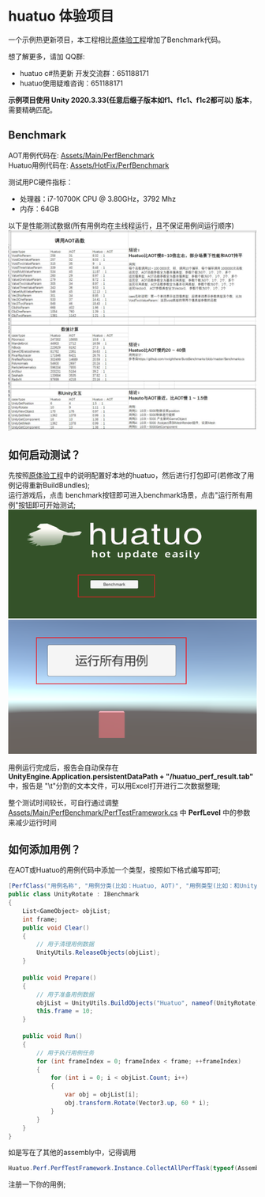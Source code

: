 # huatuo 体验项目

一个示例热更新项目，本工程相比[原体验工程](https://github.com/focus-creative-games/huatuo_trial)增加了Benchmark代码。</br>

想了解更多，请加 QQ群: 

- huatuo c#热更新 开发交流群：651188171
- huatuo使用疑难咨询：651188171


**示例项目使用 Unity 2020.3.33(任意后缀子版本如f1、f1c1、f1c2都可以) 版本**，需要精确匹配。

## Benchmark

AOT用例代码在: [Assets/Main/PerfBenchmark](Assets/Main/PerfBenchmark)</br>
Huatuo用例代码在: [Assets/HotFix/PerfBenchmark](Assets/HotFix/PerfBenchmark)</br>


测试用PC硬件指标：
- 处理器：i7-10700K CPU @ 3.80GHz，3792 Mhz
- 内存：64GB

以下是性能测试数据(所有用例均在主线程运行，且不保证用例间运行顺序)
![图片](Doc/benchmark.jpg)

## 如何启动测试？
先按照[原体验工程](https://github.com/focus-creative-games/huatuo_trial)中的说明配置好本地的huatuo，然后进行打包即可(若修改了用例记得重新BuildBundles);</br>
运行游戏后，点击 benchmark按钮即可进入benchmark场景，点击"运行所有用例"按钮即可开始测试;
![图片](Doc/PerfEntry.png)</br>
![图片](Doc/PerfStart.png)

用例运行完成后，报告会自动保存在 **UnityEngine.Application.persistentDataPath + "/huatuo_perf_result.tab"** 中，报告是 "\t"分割的文本文件，可以用Excel打开进行二次数据整理;

整个测试时间较长，可自行通过调整 [Assets/Main/PerfBenchmark/PerfTestFramework.cs](Assets/Main/PerfBenchmark/PerfTestFramework.cs) 中 **PerfLevel** 中的参数来减少运行时间

## 如何添加用例？
在AOT或Huatuo的用例代码中添加一个类型，按照如下格式编写即可; </br>

```csharp
[PerfClass("用例名称", "用例分类(比如：Huatuo, AOT)", "用例类型(比如：和Unity交互，数值计算)")]
public class UnityRotate : IBenchmark
{
    List<GameObject> objList;
    int frame;
    public void Clear()
    {
        // 用于清理用例数据
        UnityUtils.ReleaseObjects(objList);
    }

    public void Prepare()
    {
        // 用于准备用例数据
        objList = UnityUtils.BuildObjects("Huatuo", nameof(UnityRotate), PerfLevel.unityGameObjectCount);
        this.frame = 10;
    }

    public void Run()
    {
        // 用于执行用例任务
        for (int frameIndex = 0; frameIndex < frame; ++frameIndex)
        {
            for (int i = 0; i < objList.Count; i++)
            {
                var obj = objList[i];
                obj.transform.Rotate(Vector3.up, 60 * i);
            }
        }
    }
}
```
如是写在了其他的assembly中，记得调用
```csharp
Huatuo.Perf.PerfTestFramework.Instance.CollectAllPerfTask(typeof(Assembly中的类型).Assembly);
```
注册一下你的用例;


